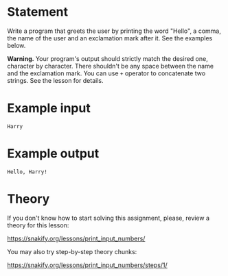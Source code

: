 # Statement

Write a program that greets the user by printing the word "Hello", a comma, the name of the user and an exclamation mark after it. See the examples below.

**Warning.** Your program's output should strictly match the desired one, character by character. There shouldn't be any space between the name and the exclamation mark. You can use `+` operator to concatenate two strings. See the lesson for details.

# Example input

```
Harry
```

# Example output

```
Hello, Harry!
```

# Theory

If you don't know how to start solving this assignment, please, review a theory for this lesson:

https://snakify.org/lessons/print_input_numbers/

You may also try step-by-step theory chunks:

https://snakify.org/lessons/print_input_numbers/steps/1/